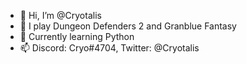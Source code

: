 - 👋 Hi, I’m @Cryotalis
- 👀 I play Dungeon Defenders 2 and Granblue Fantasy
- 🌱 Currently learning Python
- 📫 Discord: Cryo#4704, Twitter: @Cryotalis

<!---
Cryotalis/Cryotalis is a ✨ special ✨ repository because its `README.md` (this file) appears on your GitHub profile.
You can click the Preview link to take a look at your changes.
--->
